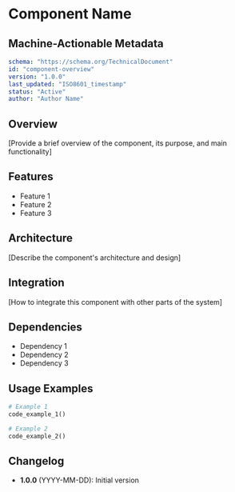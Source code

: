 # Component Name

## Machine-Actionable Metadata
```yaml
schema: "https://schema.org/TechnicalDocument"
id: "component-overview"
version: "1.0.0"
last_updated: "ISO8601_timestamp"
status: "Active"
author: "Author Name"
```

## Overview

[Provide a brief overview of the component, its purpose, and main functionality]

## Features

- Feature 1
- Feature 2
- Feature 3

## Architecture

[Describe the component's architecture and design]

## Integration

[How to integrate this component with other parts of the system]

## Dependencies

- Dependency 1
- Dependency 2
- Dependency 3

## Usage Examples

```python
# Example 1
code_example_1()

# Example 2
code_example_2()
```

## Changelog

- **1.0.0** (YYYY-MM-DD): Initial version 